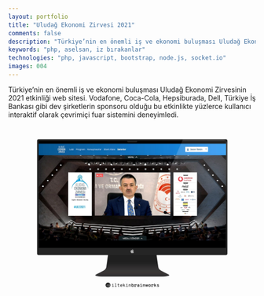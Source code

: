 ```yaml
---
layout: portfolio
title: "Uludağ Ekonomi Zirvesi 2021"
comments: false
description: "Türkiye’nin en önemli iş ve ekonomi buluşması Uludağ Ekonomi Zirvesi web sitesi."
keywords: "php, aselsan, iz bırakanlar"
technologies: "php, javascript, bootstrap, node.js, socket.io"
images: 004
---
```


Türkiye’nin en önemli iş ve ekonomi buluşması Uludağ Ekonomi Zirvesinin 2021 etkinliği web sitesi. Vodafone, Coca-Cola, Hepsiburada, Dell, Türkiye İş Bankası gibi dev şirketlerin sponsoru olduğu bu etkinlikte yüzlerce kullanıcı interaktif olarak çevrimiçi fuar sistemini deneyimledi. 

![001](/assets/images/portfolio/005/001.jpg)